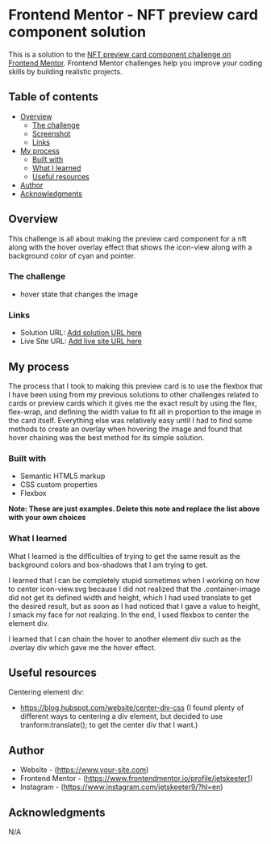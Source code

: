 # Frontend Mentor - NFT preview card component solution

This is a solution to the [NFT preview card component challenge on Frontend Mentor](https://www.frontendmentor.io/challenges/nft-preview-card-component-SbdUL_w0U). Frontend Mentor challenges help you improve your coding skills by building realistic projects. 

## Table of contents

- [Overview](#overview)
  - [The challenge](#the-challenge)
  - [Screenshot](#screenshot)
  - [Links](#links)
- [My process](#my-process)
  - [Built with](#built-with)
  - [What I learned](#what-i-learned)
  - [Useful resources](#useful-resources)
- [Author](#author)
- [Acknowledgments](#acknowledgments)

## Overview

  This challenge is all about making the preview card component for a nft along with the hover overlay effect that shows the icon-view along with a background color of cyan and pointer.

### The challenge

- hover state that changes the image

### Links

- Solution URL: [Add solution URL here](https://your-solution-url.com)
- Live Site URL: [Add live site URL here](https://your-live-site-url.com)

## My process

  The process that I took to making this preview card is to use the flexbox that I have been using from my previous solutions to other challenges related to cards or preview cards which it gives me the exact result by using the flex, flex-wrap, and defining the width value to fit all in proportion to the image in the card itself. Everything else was relatively easy until I had to find some methods to create an overlay when hovering the image and found that hover chaining was the best method for its simple solution.

### Built with

- Semantic HTML5 markup
- CSS custom properties
- Flexbox

**Note: These are just examples. Delete this note and replace the list above with your own choices**

### What I learned

What I learned is the difficulties of trying to get the same result as the background colors and box-shadows that I am trying to get.

I learned that I can be completely stupid sometimes when I working on how to center icon-view.svg because I did not realized that the .container-image did not get its defined width and height, which I had used translate to get the desired result, but as soon as I had noticed that I gave a value to height, I smack my face for not realizing. In the end, I used flexbox to center the element div.

I learned that I can chain the hover to another element div such as the .overlay div which gave me the hover effect.

## Useful resources

Centering element div:
- https://blog.hubspot.com/website/center-div-css
  (I found plenty of different ways to centering a div element, but decided to use tranform:translate(); to get the center div that I want.)

## Author

- Website - (https://www.your-site.com)
- Frontend Mentor - (https://www.frontendmentor.io/profile/jetskeeter1)
- Instagram - (https://www.instagram.com/jetskeeter9/?hl=en)

## Acknowledgments

N/A
